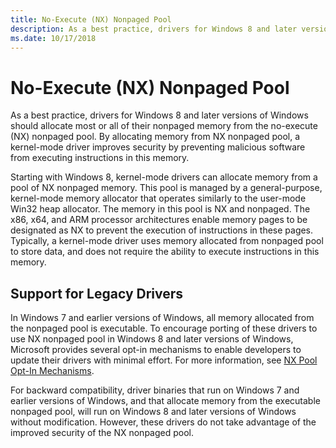 ```yaml
---
title: No-Execute (NX) Nonpaged Pool
description: As a best practice, drivers for Windows 8 and later versions of Windows should allocate most or all of their nonpaged memory from the no-execute (NX) nonpaged pool.
ms.date: 10/17/2018
---
```


# No-Execute (NX) Nonpaged Pool


As a best practice, drivers for Windows 8 and later versions of Windows should allocate most or all of their nonpaged memory from the no-execute (NX) nonpaged pool. By allocating memory from NX nonpaged pool, a kernel-mode driver improves security by preventing malicious software from executing instructions in this memory.

Starting with Windows 8, kernel-mode drivers can allocate memory from a pool of NX nonpaged memory. This pool is managed by a general-purpose, kernel-mode memory allocator that operates similarly to the user-mode Win32 heap allocator. The memory in this pool is NX and nonpaged. The x86, x64, and ARM processor architectures enable memory pages to be designated as NX to prevent the execution of instructions in these pages. Typically, a kernel-mode driver uses memory allocated from nonpaged pool to store data, and does not require the ability to execute instructions in this memory.

## Support for Legacy Drivers


In Windows 7 and earlier versions of Windows, all memory allocated from the nonpaged pool is executable. To encourage porting of these drivers to use NX nonpaged pool in Windows 8 and later versions of Windows, Microsoft provides several opt-in mechanisms to enable developers to update their drivers with minimal effort. For more information, see [NX Pool Opt-In Mechanisms](nx-pool-opt-in-mechanisms.md).

For backward compatibility, driver binaries that run on Windows 7 and earlier versions of Windows, and that allocate memory from the executable nonpaged pool, will run on Windows 8 and later versions of Windows without modification. However, these drivers do not take advantage of the improved security of the NX nonpaged pool.

 

 




